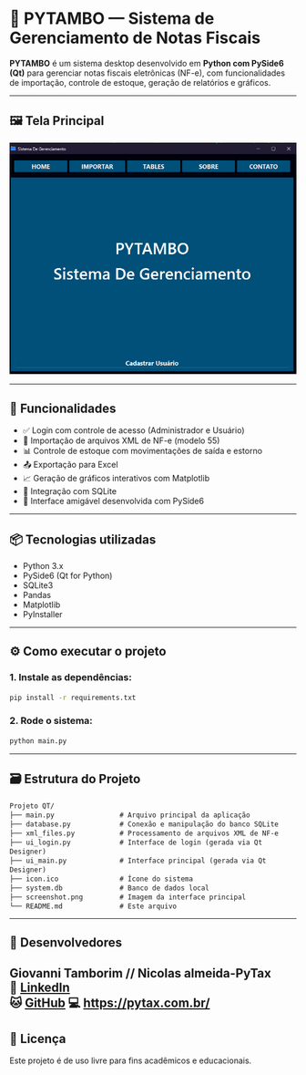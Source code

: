 # 🧠 PYTAMBO — Sistema de Gerenciamento de Notas Fiscais

**PYTAMBO** é um sistema desktop desenvolvido em **Python com PySide6 (Qt)** para gerenciar notas fiscais eletrônicas (NF-e), com funcionalidades de importação, controle de estoque, geração de relatórios e gráficos.

---

## 🖼️ Tela Principal

![Tela Principal](screenshot.png)

---

## 🚀 Funcionalidades

- ✅ Login com controle de acesso (Administrador e Usuário)
- 📁 Importação de arquivos XML de NF-e (modelo 55)
- 📊 Controle de estoque com movimentações de saída e estorno
- 📤 Exportação para Excel
- 📈 Geração de gráficos interativos com Matplotlib
- 💾 Integração com SQLite
- 🎨 Interface amigável desenvolvida com PySide6

---

## 📦 Tecnologias utilizadas

- Python 3.x
- PySide6 (Qt for Python)
- SQLite3
- Pandas
- Matplotlib
- PyInstaller

---

## ⚙️ Como executar o projeto

### 1. Instale as dependências:
```bash
pip install -r requirements.txt
```

### 2. Rode o sistema:
```bash
python main.py
```

---

## 🗃️ Estrutura do Projeto

```
Projeto QT/
├── main.py                # Arquivo principal da aplicação
├── database.py            # Conexão e manipulação do banco SQLite
├── xml_files.py           # Processamento de arquivos XML de NF-e
├── ui_login.py            # Interface de login (gerada via Qt Designer)
├── ui_main.py             # Interface principal (gerada via Qt Designer)
├── icon.ico               # Ícone do sistema
├── system.db              # Banco de dados local
├── screenshot.png         # Imagem da interface principal
└── README.md              # Este arquivo
```

---

## 👤 Desenvolvedores

**Giovanni Tamborim** 
//
**Nicolas almeida-PyTax**  
🔗 [LinkedIn](https://www.linkedin.com/in/giovanni-tamborim-69001022a/)  
🐱 [GitHub](https://github.com/tamborim13)
💻 https://pytax.com.br/
---

## 📄 Licença

Este projeto é de uso livre para fins acadêmicos e educacionais.
